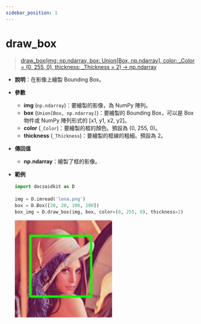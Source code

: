 ```yaml
---
sidebar_position: 1
---
```


# draw_box

>[draw_box(img: np.ndarray, box: Union[Box, np.ndarray], color: _Color = (0, 255, 0), thickness: _Thickness = 2) -> np.ndarray](https://github.com/DocsaidLab/DocsaidKit/blob/71170598902b6f8e89a969f1ce27ed4fd05b2ff2/docsaidkit/vision/visualization/draw.py#L31)

- **說明**：在影像上繪製 Bounding Box。

- **參數**
    - **img** (`np.ndarray`)：要繪製的影像，為 NumPy 陣列。
    - **box** (`Union[Box, np.ndarray]`)：要繪製的 Bounding Box，可以是 Box 物件或 NumPy 陣列形式的 [x1, y1, x2, y2]。
    - **color** (`_Color`)：要繪製的框的顏色。預設為 (0, 255, 0)。
    - **thickness** (`_Thickness`)：要繪製的框線的粗細。預設為 2。

- **傳回值**

    - **np.ndarray**：繪製了框的影像。

- **範例**

    ```python
    import docsaidkit as D

    img = D.imread('lena.png')
    box = D.Box([20, 20, 100, 100])
    box_img = D.draw_box(img, box, color=(0, 255, 0), thickness=2)
    ```

    ![draw_box](./resource/test_draw_box.jpg)
